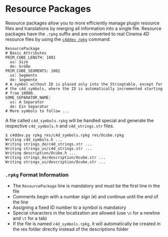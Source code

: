# Resource Packages

Resource packages allow you to more efficiently manage plugin resource files
and translations by merging all information into a single file. Resource
packages have the `.rpkg` suffix and are converted to real Cinema 4D resource
files by using the [`c4ddev rpkg`](cli#rpkg) command.

    ResourcePackage
    # Basic Attributes
    PRIM_CUBE_LENGTH: 1001
      us: Size
      de: Größe
    PRIM_CUBE_SEGMENTS: 1002
      us: Segments
      de: Segmente
    # A symbol without ID is placed only into the Stringtable, except for
    # the c4d_symbols, where the ID is automatically incremented starting
    # from 10000.
    SOME_SEPARATOR_NAME:
      us: A Separator
      de: Ein Separator
    # More symbols to follow ...

A file called `c4d_symbols.rpkg` will be handled special and generate the respective
`c4d_symbols.h` and `c4d_strings.str` files.

    $ c4ddev.py rpkg res/c4d_symbols.rpkg res/Ocube.rpkg
    Writing c4d_symbols.h ...
    Writing strings_de/c4d_strings.str ...
    Writing strings_us/c4d_strings.str ...
    Writing description/Ocube.h ...
    Writing strings_de/description/Ocube.str ...
    Writing strings_us/description/Ocube.str ...

### `.rpkg` Format Information

* The `ResourcePackage` line is mandatory and must be the first line in the file
* Comments begin with a number sign (`#`) and continue until the end of the line
* Assigning a fixed ID number to a symbol is mandatory
* Special characters in the localization are allowed (use `\n` for a newline and `\t` for a tab)
* If the file is named `c4d_symbols.rpkg`, it will automatically be created in the res folder
  directly instead of the descriptions folder
